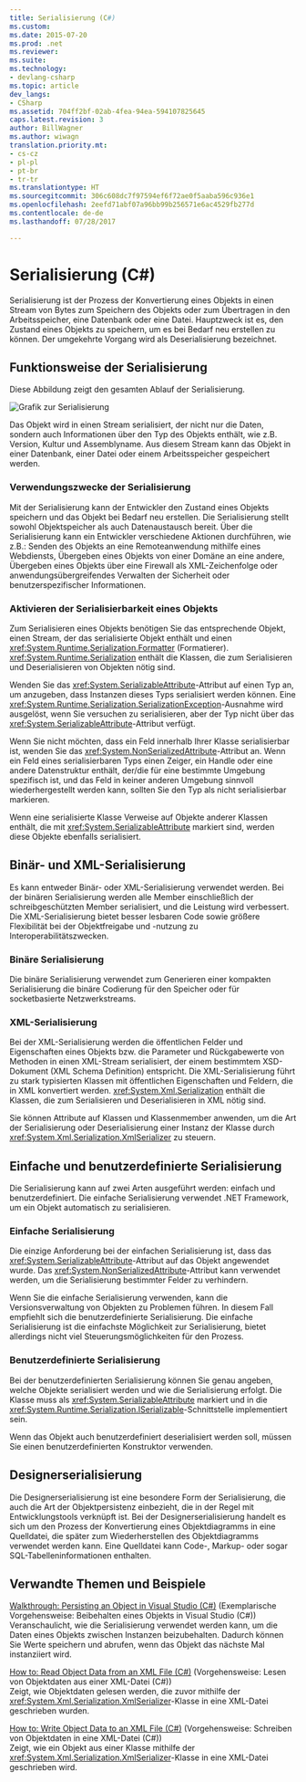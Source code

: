 ```yaml
---
title: Serialisierung (C#)
ms.custom: 
ms.date: 2015-07-20
ms.prod: .net
ms.reviewer: 
ms.suite: 
ms.technology:
- devlang-csharp
ms.topic: article
dev_langs:
- CSharp
ms.assetid: 704ff2bf-02ab-4fea-94ea-594107825645
caps.latest.revision: 3
author: BillWagner
ms.author: wiwagn
translation.priority.mt:
- cs-cz
- pl-pl
- pt-br
- tr-tr
ms.translationtype: HT
ms.sourcegitcommit: 306c608dc7f97594ef6f72ae0f5aaba596c936e1
ms.openlocfilehash: 2eefd71abf07a96bb99b256571e6ac4529fb277d
ms.contentlocale: de-de
ms.lasthandoff: 07/28/2017

---
```

# <a name="serialization-c-"></a>Serialisierung (C#)
Serialisierung ist der Prozess der Konvertierung eines Objekts in einen Stream von Bytes zum Speichern des Objekts oder zum Übertragen in den Arbeitsspeicher, eine Datenbank oder eine Datei. Hauptzweck ist es, den Zustand eines Objekts zu speichern, um es bei Bedarf neu erstellen zu können. Der umgekehrte Vorgang wird als Deserialisierung bezeichnet.  
  
## <a name="how-serialization-works"></a>Funktionsweise der Serialisierung  
 Diese Abbildung zeigt den gesamten Ablauf der Serialisierung.  
  
 ![Grafik zur Serialisierung](../../../../csharp/programming-guide/concepts/serialization/media/serialization.gif "Serialisierung")  
  
 Das Objekt wird in einen Stream serialisiert, der nicht nur die Daten, sondern auch Informationen über den Typ des Objekts enthält, wie z.B. Version, Kultur und Assemblyname. Aus diesem Stream kann das Objekt in einer Datenbank, einer Datei oder einem Arbeitsspeicher gespeichert werden.  
  
### <a name="uses-for-serialization"></a>Verwendungszwecke der Serialisierung  
 Mit der Serialisierung kann der Entwickler den Zustand eines Objekts speichern und das Objekt bei Bedarf neu erstellen. Die Serialisierung stellt sowohl Objektspeicher als auch Datenaustausch bereit. Über die Serialisierung kann ein Entwickler verschiedene Aktionen durchführen, wie z.B.: Senden des Objekts an eine Remoteanwendung mithilfe eines Webdiensts, Übergeben eines Objekts von einer Domäne an eine andere, Übergeben eines Objekts über eine Firewall als XML-Zeichenfolge oder anwendungsübergreifendes Verwalten der Sicherheit oder benutzerspezifischer Informationen.  
  
### <a name="making-an-object-serializable"></a>Aktivieren der Serialisierbarkeit eines Objekts  
 Zum Serialisieren eines Objekts benötigen Sie das entsprechende Objekt, einen Stream, der das serialisierte Objekt enthält und einen <xref:System.Runtime.Serialization.Formatter> (Formatierer). <xref:System.Runtime.Serialization> enthält die Klassen, die zum Serialisieren und Deserialisieren von Objekten nötig sind.  
  
 Wenden Sie das <xref:System.SerializableAttribute>-Attribut auf einen Typ an, um anzugeben, dass Instanzen dieses Typs serialisiert werden können. Eine <xref:System.Runtime.Serialization.SerializationException>-Ausnahme wird ausgelöst, wenn Sie versuchen zu serialisieren, aber der Typ nicht über das <xref:System.SerializableAttribute>-Attribut verfügt.  
  
 Wenn Sie nicht möchten, dass ein Feld innerhalb Ihrer Klasse serialisierbar ist, wenden Sie das <xref:System.NonSerializedAttribute>-Attribut an. Wenn ein Feld eines serialisierbaren Typs einen Zeiger, ein Handle oder eine andere Datenstruktur enthält, der/die für eine bestimmte Umgebung spezifisch ist, und das Feld in keiner anderen Umgebung sinnvoll wiederhergestellt werden kann, sollten Sie den Typ als nicht serialisierbar markieren.  
  
 Wenn eine serialisierte Klasse Verweise auf Objekte anderer Klassen enthält, die mit <xref:System.SerializableAttribute> markiert sind, werden diese Objekte ebenfalls serialisiert.  
  
## <a name="binary-and-xml-serialization"></a>Binär- und XML-Serialisierung  
 Es kann entweder Binär- oder XML-Serialisierung verwendet werden. Bei der binären Serialisierung werden alle Member einschließlich der schreibgeschützten Member serialisiert, und die Leistung wird verbessert. Die XML-Serialisierung bietet besser lesbaren Code sowie größere Flexibilität bei der Objektfreigabe und -nutzung zu Interoperabilitätszwecken.  
  
### <a name="binary-serialization"></a>Binäre Serialisierung  
 Die binäre Serialisierung verwendet zum Generieren einer kompakten Serialisierung die binäre Codierung für den Speicher oder für socketbasierte Netzwerkstreams.  
  
### <a name="xml-serialization"></a>XML-Serialisierung  
 Bei der XML-Serialisierung werden die öffentlichen Felder und Eigenschaften eines Objekts bzw. die Parameter und Rückgabewerte von Methoden in einen XML-Stream serialisiert, der einem bestimmtem XSD-Dokument (XML Schema Definition) entspricht. Die XML-Serialisierung führt zu stark typisierten Klassen mit öffentlichen Eigenschaften und Feldern, die in XML konvertiert werden. <xref:System.Xml.Serialization> enthält die Klassen, die zum Serialisieren und Deserialisieren in XML nötig sind.  
  
 Sie können Attribute auf Klassen und Klassenmember anwenden, um die Art der Serialisierung oder Deserialisierung einer Instanz der Klasse durch <xref:System.Xml.Serialization.XmlSerializer> zu steuern.  
  
## <a name="basic-and-custom-serialization"></a>Einfache und benutzerdefinierte Serialisierung  
 Die Serialisierung kann auf zwei Arten ausgeführt werden: einfach und benutzerdefiniert. Die einfache Serialisierung verwendet .NET Framework, um ein Objekt automatisch zu serialisieren.  
  
### <a name="basic-serialization"></a>Einfache Serialisierung  
 Die einzige Anforderung bei der einfachen Serialisierung ist, dass das <xref:System.SerializableAttribute>-Attribut auf das Objekt angewendet wurde. Das <xref:System.NonSerializedAttribute>-Attribut kann verwendet werden, um die Serialisierung bestimmter Felder zu verhindern.  
  
 Wenn Sie die einfache Serialisierung verwenden, kann die Versionsverwaltung von Objekten zu Problemen führen. In diesem Fall empfiehlt sich die benutzerdefinierte Serialisierung. Die einfache Serialisierung ist die einfachste Möglichkeit zur Serialisierung, bietet allerdings nicht viel Steuerungsmöglichkeiten für den Prozess.  
  
### <a name="custom-serialization"></a>Benutzerdefinierte Serialisierung  
 Bei der benutzerdefinierten Serialisierung können Sie genau angeben, welche Objekte serialisiert werden und wie die Serialisierung erfolgt. Die Klasse muss als <xref:System.SerializableAttribute> markiert und in die <xref:System.Runtime.Serialization.ISerializable>-Schnittstelle implementiert sein.  
  
 Wenn das Objekt auch benutzerdefiniert deserialisiert werden soll, müssen Sie einen benutzerdefinierten Konstruktor verwenden.  
  
## <a name="designer-serialization"></a>Designerserialisierung  
 Die Designerserialisierung ist eine besondere Form der Serialisierung, die auch die Art der Objektpersistenz einbezieht, die in der Regel mit Entwicklungstools verknüpft ist. Bei der Designerserialisierung handelt es sich um den Prozess der Konvertierung eines Objektdiagramms in eine Quelldatei, die später zum Wiederherstellen des Objektdiagramms verwendet werden kann. Eine Quelldatei kann Code-, Markup- oder sogar SQL-Tabelleninformationen enthalten.  
  
##  <a name="BKMK_RelatedTopics"></a> Verwandte Themen und Beispiele  
 [Walkthrough: Persisting an Object in Visual Studio (C#)](../../../../csharp/programming-guide/concepts/serialization/walkthrough-persisting-an-object-in-visual-studio.md) (Exemplarische Vorgehensweise: Beibehalten eines Objekts in Visual Studio (C#))  
 Veranschaulicht, wie die Serialisierung verwendet werden kann, um die Daten eines Objekts zwischen Instanzen beizubehalten. Dadurch können Sie Werte speichern und abrufen, wenn das Objekt das nächste Mal instanziiert wird.  
  
 [How to: Read Object Data from an XML File (C#)](../../../../csharp/programming-guide/concepts/serialization/how-to-read-object-data-from-an-xml-file.md) (Vorgehensweise: Lesen von Objektdaten aus einer XML-Datei (C#))  
 Zeigt, wie Objektdaten gelesen werden, die zuvor mithilfe der <xref:System.Xml.Serialization.XmlSerializer>-Klasse in eine XML-Datei geschrieben wurden.  
  
 [How to: Write Object Data to an XML File (C#)](../../../../csharp/programming-guide/concepts/serialization/how-to-write-object-data-to-an-xml-file.md) (Vorgehensweise: Schreiben von Objektdaten in eine XML-Datei (C#))  
 Zeigt, wie ein Objekt aus einer Klasse mithilfe der <xref:System.Xml.Serialization.XmlSerializer>-Klasse in eine XML-Datei geschrieben wird.

